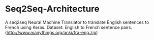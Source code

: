 # Seq2Seq-Architecture
A seq2seq Neural Machine Translator to translate English sentences to French using Keras.
Dataset: English to French sentence pairs.
(http://www.manythings.org/anki/fra-eng.zip)
